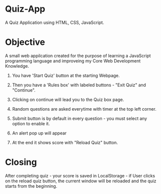 # Quiz-App 
A Quiz Application using HTML, CSS, JavaScript. 

# Objective 
A small web appilcation created for the purpose of learning a JavaScript programming language and improveing my Core Web Development Knowledge.

1) You have 'Start Quiz' button at the starting Webpage.

2) Then you have a 'Rules box' with labeled buttons - "Exit Quiz" and "Continue".

3) Clicking on continue will lead you to the Quiz box page.

4) Random questions are asked everytime with timer at the top left corner.

5) Submit button is by default in every question - you must select any option to enable it.

6) An alert pop up will appear

8) At the end it shows score with "Reload Quiz" button. 

# Closing 
After completing quiz - your score is saved in LocalStorage - if User clicks on the reload quiz button, the current window will be reloaded and the quiz starts from the beginning.
